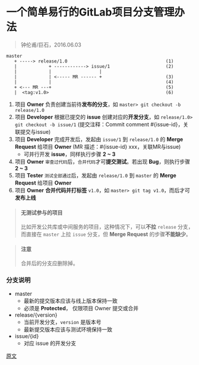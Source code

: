 

一个简单易行的GitLab项目分支管理办法
==================
> 钟伦甫/巨石，2016.06.03

```
master
   + -----> release/1.0                                     (1)
   |            + ------------> issue/1                     (2)
   |            |                  |
   |            | <----- MR ------ +                        (3)
   |            |                                           (4)
   + <--- MR ---+                                           (5)
   |  <tag:v1.0>                                            (6)
```

1. 项目 **Owner** 负责创建当前待**发布的分支**，如 `master> git checkout -b release/1.0`
2. 项目 **Developer** 根据已提交的 **issue** 创建对应的**开发分支**，如 `release/1.0> git checkout -b issue/1`
   (提交注释：Commit comment #{issue-id}，关联提交与issue)
3. 项目 **Developer** 完成开发后，发起由 `issue/1` 到 `release/1.0` 的 **Merge Request** 给项目 **Owner**
   (MR 描述：#{issue-id} xxx，关联MR与issue)
   * 可并行开发 **issue**，同样执行步骤 **2 ~ 3**
4. 项目 **Owner** `审查过代码`后，`合并代码`才可**提交测试**。若出现 **Bug**，则执行步骤 **2 ~ 3**
5. 项目 **Tester** `测试全部通过`后，发起由 `release/1.0` 到 `master` 的 **Merge Request** 给项目 **Owner**
6. 项目 **Owner** **合并代码并打标签** `v1.0`，如 `master> git tag v1.0`，而后才可**发布上线**

> #### 无测试参与的项目
> 比如开发公共库或中间服务的项目，这种情况下，可以**不拉** `release` 分支，
> 而直接在 `master` 上拉 `issue` 分支，但 **Merge Request** 的步骤**不能缺少**。

> #### 注意
> 合并后的分支应删除掉。


### 分支说明
* master
  * 最新的提交版本应该与线上版本保持一致
  * 必须是 **Protected**， 仅限项目 Owner 提交或合并
* release/{version}
  * 当前开发分支，`version` 是版本号
  * 最新提交版本应该与测试环境保持一致
* issue/{id}
  * 对应 issue 的开发分支


[原文](https://zhongl.github.io/2016/06/03/a-simple-strategy-of-branch-management/)

